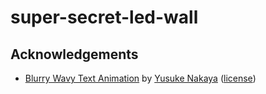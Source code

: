 # super-secret-led-wall

## Acknowledgements

- [Blurry Wavy Text Animation](https://codemyui.com/blurry-wavy-text-animation/) by [Yusuke Nakaya](https://twitter.com/s14garnet) ([license](https://codepen.io/YusukeNakaya/pen/EbMWgd/license))
